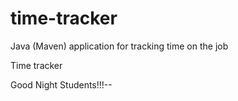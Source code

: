 # time-tracker
Java (Maven) application for tracking time on the job

Time tracker

Good Night Students!!!--
